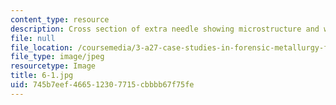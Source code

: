 ```yaml
---
content_type: resource
description: Cross section of extra needle showing microstructure and weld. (350X)
file: null
file_location: /coursemedia/3-a27-case-studies-in-forensic-metallurgy-fall-2007/745b7eef466512307715cbbbb67f75fe_6-1.jpg
file_type: image/jpeg
resourcetype: Image
title: 6-1.jpg
uid: 745b7eef-4665-1230-7715-cbbbb67f75fe
---
```


